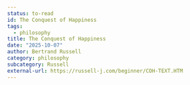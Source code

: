 ```yaml
---
status: to-read
id: The Conquest of Happiness
tags:
  - philosophy
title: The Conquest of Happiness
date: "2025-10-07"
author: Bertrand Russell
category: philosophy
subcategory: Russell
external-url: https://russell-j.com/beginner/COH-TEXT.HTM
---
```

